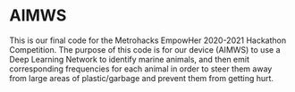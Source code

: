 # AIMWS
This is our final code for the Metrohacks EmpowHer 2020-2021 Hackathon Competition. 
The purpose of this code is for our device (AIMWS) to use a Deep Learning Network to identify marine animals, and then emit corresponding frequencies for each animal in order to steer them away from large areas of plastic/garbage and prevent them from getting hurt. 
